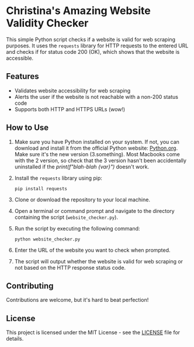 # Christina's Amazing Website Validity Checker

This simple Python script checks if a website is valid for web scraping purposes. It uses the `requests` library for HTTP requests to the entered URL and checks if for status code 200 (OK), which shows that the website is accessible.

## Features

- Validates website accessibility for web scraping
- Alerts the user if the website is not reachable with a non-200 status code
- Supports both HTTP and HTTPS URLs (wow!)

## How to Use

1. Make sure you have Python installed on your system. If not, you can download and install it from the official Python website: [Python.org](https://www.python.org/). Make sure it's the new version (3.something). Most Macbooks come with the 2 version, so check that the 3 version hasn't been accidentally uninstalled if the *print(f"blah-blah {var}")* doesn't work. 

2. Install the `requests` library using pip:

    ```
    pip install requests
    ```

3. Clone or download the repository to your local machine.

4. Open a terminal or command prompt and navigate to the directory containing the script (`website_checker.py`).

5. Run the script by executing the following command:

    ```
    python website_checker.py
    ```

6. Enter the URL of the website you want to check when prompted.

7. The script will output whether the website is valid for web scraping or not based on the HTTP response status code.

## Contributing

Contributions are welcome, but it's hard to beat perfection!

## License

This project is licensed under the MIT License - see the [LICENSE](LICENSE) file for details.


